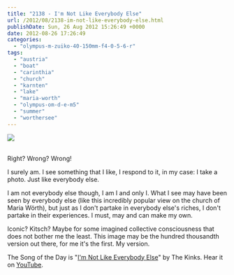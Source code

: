 ```yaml
---
title: "2138 - I'm Not Like Everybody Else"
url: /2012/08/2138-im-not-like-everybody-else.html
publishDate: Sun, 26 Aug 2012 15:26:49 +0000
date: 2012-08-26 17:26:49
categories: 
  - "olympus-m-zuiko-40-150mm-f4-0-5-6-r"
tags: 
  - "austria"
  - "boat"
  - "carinthia"
  - "church"
  - "karnten"
  - "lake"
  - "maria-worth"
  - "olympus-om-d-e-m5"
  - "summer"
  - "worthersee"
---
```

<div class="container">
<div class="center"><a target="_blank" href="https://d25zfm9zpd7gm5.cloudfront.net/1200x1200/2012/20120825_184205-2_lr.jpg"><img src="https://d25zfm9zpd7gm5.cloudfront.net/0600x0600/2012/20120825_184205-2_lr.jpg" /></a></div>
</div>
<br />

Right? Wrong? Wrong!

I surely am. I see something that I like, I respond to it, in my case: I take a photo. Just like everybody else. 

I am not everybody else though, I am I and only I. What I see may have been seen by everybody else (like this incredibly popular view on the church of Maria Wörth), but just as I don't partake in everybody else's riches, I don't partake in their experiences. I must, may and can make my own.

 Iconic? Kitsch? Maybe for some imagined collective consciousness that does not bother me the least. This image may be the hundred thousandth version out there, for me it's the first. My version.

The Song of the Day is "<a href="http://www.lyricsmode.com/lyrics/k/kinks/im_not_like_everybody_else.html" target="_blank">I'm Not Like Everybody Else</a>" by The Kinks. Hear it on <a href="http://www.youtube.com/watch?v=qr3oHEGDR7Y" target="_blank">YouTube</a>.
